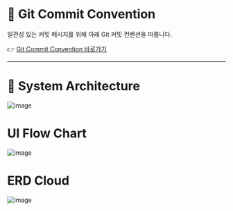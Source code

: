# 📌 Git Commit Convention

일관성 있는 커밋 메시지를 위해 아래 Git 커밋 컨벤션을 따릅니다.

👉 [Git Commit Convention 바로가기](https://github.com/prgrms-be-devcourse/NBE5-6-2-Team03/wiki/%F0%9F%8C%B1-Git-Commit-Convention)

---
# 📝 System Architecture

![image](https://github.com/user-attachments/assets/5f90462d-6e6e-48ea-a825-2eb43b9043a3)

# UI Flow Chart
![image](https://github.com/user-attachments/assets/7e2e08ac-0f30-4dd5-8be3-d2e7a552fd8a)

# ERD Cloud
![image](https://github.com/user-attachments/assets/1df69bf9-e9be-4211-8685-c954068db00a)
